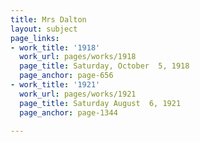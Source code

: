 ```yaml
---
title: Mrs Dalton
layout: subject
page_links:
- work_title: '1918'
  work_url: pages/works/1918
  page_title: Saturday, October  5, 1918
  page_anchor: page-656
- work_title: '1921'
  work_url: pages/works/1921
  page_title: Saturday August  6, 1921
  page_anchor: page-1344

---
```

